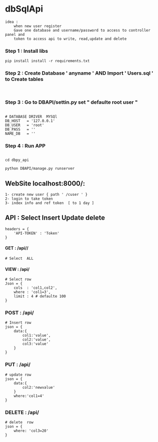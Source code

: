 # dbSqlApi

	idea :
		when new user register
		Gave one database and username/password to access to controller panel and
		token to access api to write, read,update and delete



### Step 1 : Install libs 

```
pip install install -r requirements.txt
```


### Step 2 : Create Database ' anyname ' AND   Import  ' Users.sql ' to Create tables  
<br>

### Step 3 : Go to DBAPI/settin.py set " defaulte  root user "
```

# DATABASE DRIVER  MYSQl 
DB_HOST   = '127.0.0.1'
DB_USER   = 'root'
DB_PASS   = ''  
NAME_DB   = '' 

```
### Step 4 : Run APP 
```

cd dbpy_api 

python DBAPI/manage.py runserver 

```

## WebSite localhost:8000/: 
	1- create new user { path ' /cuser ' }
	2- login to take token
	3- index info and ref token  [ to 1 day ]

## API : Select Insert Update delete
	headers = {
		'API-TOKEN' : 'Token'
	}

#### GET : /api/<nametable>/<limit> 
	# Select  ALL    

#### VIEW : /api/<nametable> 
	# Select row 
	Json = {
		cols  : 'col1,col2',
		where : 'col1=3',
		limit : 4 # defaulte 100
	}

### POST : /api/<nametable>
	# Insert row
	json = {
		data:{
			col1:'value',
			col2:'value',
			col3:'value'
		}
	}

### PUT : /api/<nametable>
	# update row 
	json = {
		data:{
			col2:'newvalue'
		}
		where:'col1=4'
	}


### DELETE : /api/<nametable>
	# delete  row
	json = {
		where: 'col3=20'
	}

